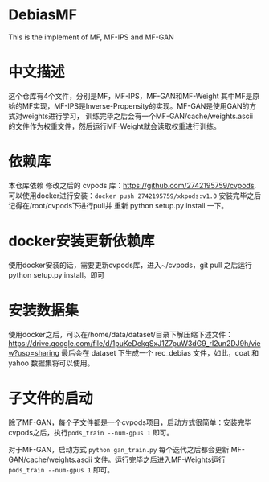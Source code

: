 # DebiasMF
This is the implement of MF, MF-IPS and MF-GAN

# 中文描述

这个仓库有4个文件，分别是MF，MF-IPS，MF-GAN和MF-Weight
其中MF是原始的MF实现，MF-IPS是Inverse-Propensity的实现。MF-GAN是使用GAN的方式对weights进行学习，
训练完毕之后会有一个MF-GAN/cache/weights.ascii 的文件作为权重文件，然后运行MF-Weight就会读取权重进行训练。

# 依赖库

本仓库依赖 修改之后的 cvpods 库：https://github.com/2742195759/cvpods. 可以使用docker进行安装：`docker push 2742195759/xkpods:v1.0` 安装完毕之后记得在/root/cvpods下进行pull并
重新 python setup.py install 一下。

# docker安装更新依赖库

使用docker安装的话，需要更新cvpods库，进入~/cvpods，git pull 之后运行 python setup.py install。即可

# 安装数据集

使用docker之后，可以在/home/data/dataset/目录下解压缩下述文件：https://drive.google.com/file/d/1puKeDekgSxJ1Z7puW3dG9_rI2un2DJ9h/view?usp=sharing 
最后会在 dataset 下生成一个 rec_debias 文件，如此，coat 和 yahoo 数据集将可以使用。

# 子文件的启动

除了MF-GAN，每个子文件都是一个cvpods项目，启动方式很简单：安装完毕cvpods之后，执行`pods_train --num-gpus 1` 即可。

对于MF-GAN，启动方式 `python gan_train.py` 每个迭代之后都会更新 MF-GAN/cache/weights.ascii 文件。运行完毕之后进入MF-Weights运行 `pods_train --num-gpus 1` 即可。
